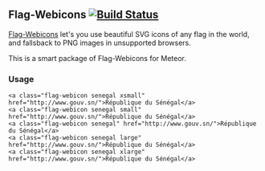 ## Flag-Webicons [![Build Status](https://travis-ci.org/gadicc/meteor-flag-webicons.png?branch=master)](https://travis-ci.org/gadicc/meteor-flag-webicons)

[Flag-Webicons](https://github.com/seanherron/Flag-Webicons) let's you use beautiful SVG icons of any flag in the world, and fallsback to PNG images in unsupported browsers.

This is a smart package of Flag-Webicons for Meteor.

### Usage

```
<a class="flag-webicon senegal xsmall" href="http://www.gouv.sn/">République du Sénégal</a>
<a class="flag-webicon senegal small" href="http://www.gouv.sn/">République du Sénégal</a>
<a class="flag-webicon senegal" href="http://www.gouv.sn/">République du Sénégal</a>
<a class="flag-webicon senegal large" href="http://www.gouv.sn/">République du Sénégal</a>
<a class="flag-webicon senegal xlarge" href="http://www.gouv.sn/">République du Sénégal</a>
```
